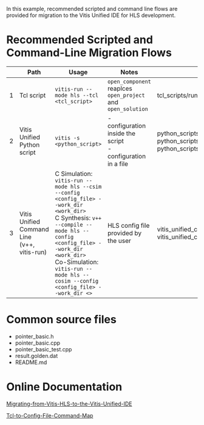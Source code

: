In this example, recommended scripted and command line flows are provided for migration to the Vitis Unified IDE for HLS development.

# Recommended Scripted and Command-Line Migration Flows
||Path|Usage|Notes|Relevant files|
|-|-|-|-|-|
|1| Tcl script| ```vitis-run --mode hls --tcl <tcl_script>```|```open_component``` reaplces ```open_project``` and ```open_solution```|tcl_scripts/run_vitis_unified.tcl|
|2| Vitis Unified Python script|```vitis -s <python_script>```|- configuration inside the script<br>- configuration in a file|python_scripts/run.py<br> python_scripts/hls_config.cfg, python_scripts/run_with_external_config.py|
|3| Vitis Unified Command Line<br> (v++, vitis-run)|C Simulation: ```vitis-run --mode hls --csim --config <config_file> --work_dir <work_dir>```<br> C Synthesis: ```v++ --compile --mode hls --config <config_file> --work_dir <work_dir>```<br> Co-Simulation: ```vitis-run --mode hls --cosim --config <config_file> --work_dir <>``` |HLS config file provided by the user|vitis_unified_cli/hls_config.cfg<br> vitis_unified_cli/run_vitis_commandline.sh|

# Common source files
- pointer_basic.h
- pointer_basic.cpp
- pointer_basic_test.cpp
- result.golden.dat
- README.md

# Online Documentation
[Migrating-from-Vitis-HLS-to-the-Vitis-Unified-IDE](https://docs.amd.com/r/en-US/ug1399-vitis-hls/Migrating-from-Vitis-HLS-to-the-Vitis-Unified-IDE)

[Tcl-to-Config-File-Command-Map](https://docs.amd.com/r/en-US/ug1399-vitis-hls/Tcl-to-Config-File-Command-Map)

